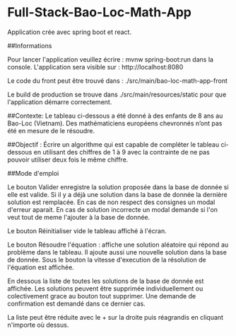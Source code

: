 # Full-Stack-Bao-Loc-Math-App
Application crée avec spring boot et react.


##Informations


Pour lancer l'application veuillez écrire : mvnw spring-boot:run  dans la console.
L'application sera visible sur : http://localhost:8080


Le code du front peut être trouvé dans : ./src/main/bao-loc-math-app-front


Le build de production se trouve dans ./src/main/resources/static pour que l'application démarre correctement.


##Contexte: 
Le tableau ci-dessous a été donné à des enfants de 8 ans au Bao-Loc
(Vietnam). Des mathématiciens européens chevronnés n’ont pas été en mesure de le
résoudre.


##Objectif : 
Écrire un algorithme qui est capable de compléter le tableau ci-dessous en
utilisant des chiffres de 1 à 9 avec la contrainte de ne pas pouvoir utiliser deux fois le
même chiffre.


##Mode d'emploi


Le bouton Valider enregistre la solution proposée dans la base de donnée si elle est valide. Si il y a déjà une solution dans la base de donnée la dernière solution est remplacée. En cas de non respect des consignes un modal d'erreur aparait. En cas de solution incorrecte un modal demande si l'on veut tout de meme l'ajouter à la base de donnée.


Le bouton Réinitialiser vide le tableau affiché à l'écran.


Le bouton Résoudre l'équation : affiche une solution aléatoire qui répond au problème dans le tableau. Il ajoute aussi une nouvelle solution dans la base de donnée.
Sous le bouton la vitesse d'execution de la résolution de l'équation est affichée.


En dessous la liste de toutes les solutions de la base de donnée est affichée. Les solutions peuvent être supprimée individuellement ou colectivement grace au bouton tout supprimer. Une demande de confirmation est demandé dans ce dernier cas.

La liste peut être réduite avec le + sur la droite puis réagrandis en cliquant n'importe où dessus.
